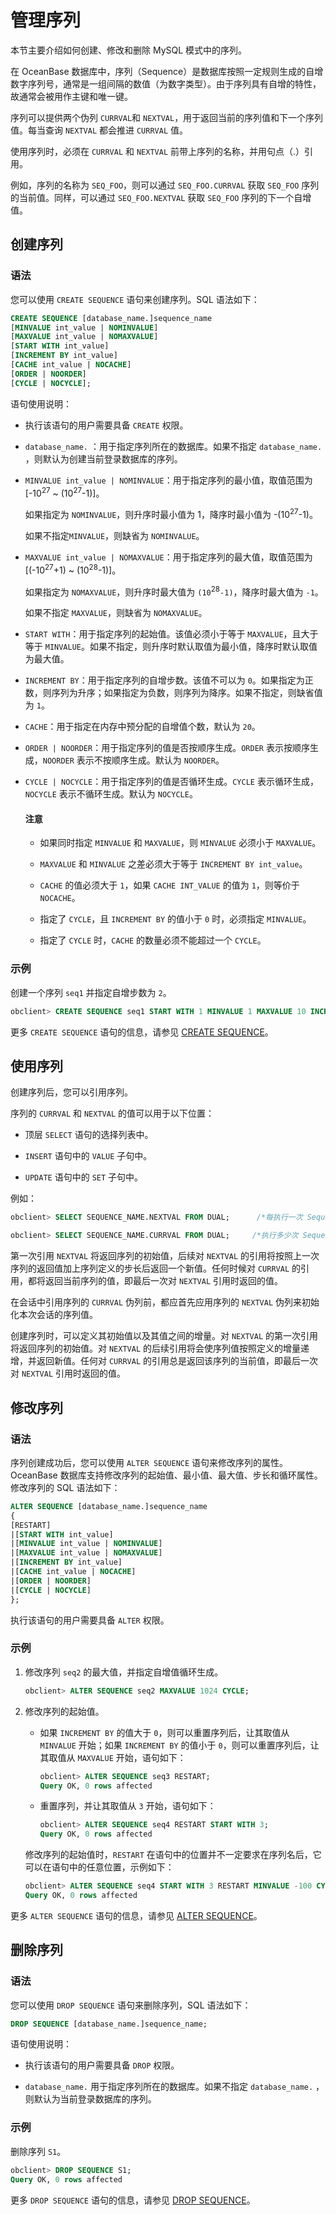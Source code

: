 # 管理序列

本节主要介绍如何创建、修改和删除 MySQL 模式中的序列。

在 OceanBase 数据库中，序列（Sequence）是数据库按照一定规则生成的自增数字序列号，通常是一组间隔的数值（为数字类型）。由于序列具有自增的特性，故通常会被用作主键和唯一键。

序列可以提供两个伪列 `CURRVAL`和 `NEXTVAL`，用于返回当前的序列值和下一个序列值。每当查询 `NEXTVAL` 都会推进 `CURRVAL` 值。

使用序列时，必须在 `CURRVAL` 和 `NEXTVAL` 前带上序列的名称，并用句点（.）引用。

例如，序列的名称为 `SEQ_FOO`，则可以通过 `SEQ_FOO.CURRVAL` 获取 `SEQ_FOO` 序列的当前值。同样，可以通过 `SEQ_FOO.NEXTVAL` 获取 `SEQ_FOO` 序列的下一个自增值。

## 创建序列

### 语法

您可以使用 `CREATE SEQUENCE` 语句来创建序列。SQL 语法如下：

```sql
CREATE SEQUENCE [database_name.]sequence_name
[MINVALUE int_value | NOMINVALUE]
[MAXVALUE int_value | NOMAXVALUE]
[START WITH int_value]
[INCREMENT BY int_value]
[CACHE int_value | NOCACHE]
[ORDER | NOORDER]
[CYCLE | NOCYCLE];
```

语句使用说明：

* 执行该语句的用户需要具备 `CREATE` 权限。

* `database_name.` ：用于指定序列所在的数据库。如果不指定 `database_name.` ，则默认为创建当前登录数据库的序列。

* `MINVALUE int_value | NOMINVALUE`：用于指定序列的最小值，取值范围为 \[-10<sup>27</sup> \~ (10<sup>27</sup>-1)\]。

  如果指定为 `NOMINVALUE`，则升序时最小值为 1，降序时最小值为 -(10<sup>27</sup>-1)。

  如果不指定`MINVALUE`，则缺省为 `NOMINVALUE`。
  
* `MAXVALUE int_value | NOMAXVALUE`：用于指定序列的最大值，取值范围为 \[(-10<sup>27</sup>+1) \~ (10<sup>28</sup>-1)\]。

  如果指定为 `NOMAXVALUE`，则升序时最大值为 `(10`<sup>28</sup>`-1)`，降序时最大值为 `-1`。

  如果不指定 `MAXVALUE`，则缺省为 `NOMAXVALUE`。
  
* `START WITH`：用于指定序列的起始值。该值必须小于等于 `MAXVALUE`，且大于等于 `MINVALUE`。如果不指定，则升序时默认取值为最小值，降序时默认取值为最大值。

* `INCREMENT BY`：用于指定序列的自增步数。该值不可以为 `0`。如果指定为正数，则序列为升序；如果指定为负数，则序列为降序。如果不指定，则缺省值为 `1`。

* `CACHE`：用于指定在内存中预分配的自增值个数，默认为 `20`。

* `ORDER | NOORDER`：用于指定序列的值是否按顺序生成。`ORDER` 表示按顺序生成，`NOORDER` 表示不按顺序生成。默认为 `NOORDER`。

* `CYCLE | NOCYCLE`：用于指定序列的值是否循环生成。`CYCLE` 表示循环生成，`NOCYCLE` 表示不循环生成。默认为 `NOCYCLE`。

  <main id="notice" type='notice'>
    <h4>注意</h4>
    <ul>
    <li>
    <p>如果同时指定 <code>MINVALUE</code> 和 <code>MAXVALUE</code>，则 <code>MINVALUE</code> 必须小于 <code>MAXVALUE</code>。</p>
    </li>
    <li>
    <p><code>MAXVALUE</code> 和 <code>MINVALUE</code> 之差必须大于等于 <code>INCREMENT BY int_value</code>。</p>
    </li>
    <li>
    <p><code>CACHE</code> 的值必须大于 <code>1</code>，如果 <code>CACHE INT_VALUE</code> 的值为 <code>1</code>，则等价于 <code>NOCACHE</code>。</p>
    </li>
    <li>
    <p>指定了 <code>CYCLE</code>，且 <code>INCREMENT BY</code> 的值小于 <code>0</code> 时，必须指定 <code>MINVALUE</code>。</p>
    </li>
    <li>
    <p>指定了 <code>CYCLE</code> 时，<code>CACHE</code> 的数量必须不能超过一个 <code>CYCLE</code>。</p>
    </li>
    </ul>
  </main>

### 示例

创建一个序列 `seq1` 并指定自增步数为 `2`。

```sql
obclient> CREATE SEQUENCE seq1 START WITH 1 MINVALUE 1 MAXVALUE 10 INCREMENT BY 2 NOCYCLE NOORDER CACHE 30;
```

更多 `CREATE SEQUENCE` 语句的信息，请参见 [CREATE SEQUENCE](../../../4.development-reference/1.sql-syntax/2.common-tenant-of-mysql-mode/6.sql-statement-of-mysql-mode/15.create-sequence-of-mysql-mode.md)。

## 使用序列

创建序列后，您可以引用序列。

序列的 `CURRVAL` 和 `NEXTVAL` 的值可以用于以下位置：

* 顶层 `SELECT` 语句的选择列表中。

* `INSERT` 语句中的 `VALUE` 子句中。

* `UPDATE` 语句中的 `SET` 子句中。

例如：

```sql
obclient> SELECT SEQUENCE_NAME.NEXTVAL FROM DUAL;      /*每执行一次 Sequence 号就会增加*/

obclient> SELECT SEQUENCE_NAME.CURRVAL FROM DUAL;     /*执行多少次 Sequence 号都不会变化*/
```

第一次引用 `NEXTVAL` 将返回序列的初始值，后续对 `NEXTVAL` 的引用将按照上一次序列的返回值加上序列定义的步长后返回一个新值。任何时候对 `CURRVAL` 的引用，都将返回当前序列的值，即最后一次对 `NEXTVAL` 引用时返回的值。

在会话中引用序列的 `CURRVAL` 伪列前，都应首先应用序列的 `NEXTVAL` 伪列来初始化本次会话的序列值。

创建序列时，可以定义其初始值以及其值之间的增量。对 `NEXTVAL` 的第一次引用将返回序列的初始值。对 `NEXTVAL` 的后续引用将会使序列值按照定义的增量递增，并返回新值。任何对 `CURRVAL` 的引用总是返回该序列的当前值，即最后一次对 `NEXTVAL` 引用时返回的值。

## 修改序列

### 语法

序列创建成功后，您可以使用 `ALTER SEQUENCE` 语句来修改序列的属性。OceanBase 数据库支持修改序列的起始值、最小值、最大值、步长和循环属性。修改序列的 SQL 语法如下：

```sql
ALTER SEQUENCE [database_name.]sequence_name
{
[RESTART]
|[START WITH int_value]
|[MINVALUE int_value | NOMINVALUE]
|[MAXVALUE int_value | NOMAXVALUE]
|[INCREMENT BY int_value]
|[CACHE int_value | NOCACHE]
|[ORDER | NOORDER]
|[CYCLE | NOCYCLE]
};
```

执行该语句的用户需要具备 `ALTER` 权限。

### 示例

1. 修改序列 `seq2` 的最大值，并指定自增值循环生成。

   ```sql
   obclient> ALTER SEQUENCE seq2 MAXVALUE 1024 CYCLE;
   ```
2. 修改序列的起始值。

   * 如果 `INCREMENT BY` 的值大于 `0`，则可以重置序列后，让其取值从 `MINVALUE` 开始；如果 `INCREMENT BY` 的值小于 `0`，则可以重置序列后，让其取值从 `MAXVALUE` 开始，语句如下：

     ```sql
     obclient> ALTER SEQUENCE seq3 RESTART;
     Query OK, 0 rows affected
     ```

   * 重置序列，并让其取值从 `3` 开始，语句如下：

     ```sql
     obclient> ALTER SEQUENCE seq4 RESTART START WITH 3;
     Query OK, 0 rows affected
     ```

   修改序列的起始值时，`RESTART` 在语句中的位置并不一定要求在序列名后，它可以在语句中的任意位置，示例如下：

   ```sql
   obclient> ALTER SEQUENCE seq4 START WITH 3 RESTART MINVALUE -100 CYCLE;
   Query OK, 0 rows affected
   ```

更多 `ALTER SEQUENCE` 语句的信息，请参见 [ALTER SEQUENCE](../../../4.development-reference/1.sql-syntax/2.common-tenant-of-mysql-mode/6.sql-statement-of-mysql-mode/5.alter-sequence-of-mysql-mode.md)。

## 删除序列

### 语法

您可以使用 `DROP SEQUENCE` 语句来删除序列，SQL 语法如下：

```sql
DROP SEQUENCE [database_name.]sequence_name;
```

语句使用说明：

* 执行该语句的用户需要具备 `DROP` 权限。

* `database_name.` 用于指定序列所在的数据库。如果不指定 `database_name.` ，则默认为当前登录数据库的序列。

### 示例

删除序列 `S1`。

```sql
obclient> DROP SEQUENCE S1;
Query OK, 0 rows affected
```

更多 `DROP SEQUENCE` 语句的信息，请参见 [DROP SEQUENCE](../../../4.development-reference/1.sql-syntax/2.common-tenant-of-mysql-mode/6.sql-statement-of-mysql-mode/29.drop-sequence-of-mysql-mode.md)。
